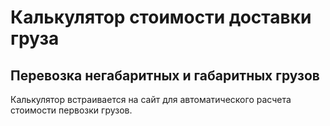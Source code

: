 # Калькулятор стоимости доставки груза

## Перевозка негабаритных и габаритных грузов

Калькулятор встраивается на сайт для автоматического расчета стоимости первозки грузов.
